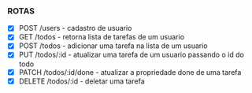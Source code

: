 ### ROTAS

- [X] POST /users - cadastro de usuario
- [X] GET /todos - retorna lista de tarefas de um usuario
- [X] POST /todos - adicionar uma tarefa na lista de um usuario
- [X] PUT /todos/:id - atualizar uma tarefa de um usuario passando o id do todo
- [X] PATCH /todos/:id/done - atualizar a propriedade done de uma tarefa
- [X] DELETE /todos/:id - deletar uma tarefa